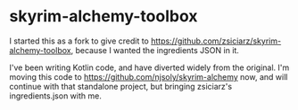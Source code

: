 # skyrim-alchemy-toolbox
I started this as a fork to give credit to https://github.com/zsiciarz/skyrim-alchemy-toolbox, because I wanted the ingredients JSON in it.

I've been writing Kotlin code, and have diverted widely from the original.  I'm moving this code to https://github.com/njsoly/skyrim-alchemy now, and will continue with that standalone project, but bringing zsiciarz's ingredients.json with me.
